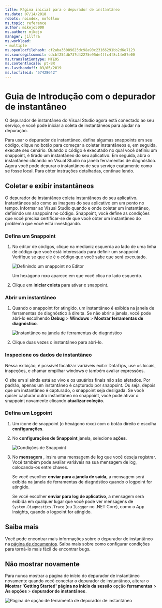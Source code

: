```yaml
---
title: Página inicial para o depurador de instantâneo
ms.date: 07/14/2018
robots: noindex, nofollow
ms.topic: reference
author: mikejo5000
ms.author: mikejo
manager: jillfra
ms.workload:
- multiple
ms.openlocfilehash: cf2aba33089623dc98a90c23166291bb2d6e7123
ms.sourcegitcommit: cdcbf254db737d42275e95de4ffc4f8c14e87e00
ms.translationtype: MTE95
ms.contentlocale: pt-BR
ms.lasthandoff: 03/05/2019
ms.locfileid: "57428642"
---
```

# <a name="getting-started-with-the-snapshot-debugger"></a>Guia de Introdução com o depurador de instantâneo

O depurador de instantâneo do Visual Studio agora está conectado ao seu serviço, e você pode iniciar a coleta de instantâneos para ajudar na depuração.

Para usar o depurador de instantâneo, defina algumas snappoints em seu código, clique no botão para começar a coletar instantâneos e, em seguida, execute seu cenário. Quando o código é executado no qual você definiu um snappoint, é tirado um instantâneo do seu aplicativo. Em seguida, abra o instantâneo clicando no Visual Studio na janela ferramentas de diagnóstico. Agora você pode depurar o instantâneo de seu serviço exatamente como se fosse local. Para obter instruções detalhadas, continue lendo.

## <a name="collect-and-view-snapshots"></a>Coletar e exibir instantâneos

O depurador de instantâneo coleta instantâneos do seu aplicativo. Instantâneos são como as imagens do seu aplicativo em um ponto no tempo. Informar ao Visual Studio quando e onde coletar um instantâneo, definindo um snappoint no código. Snappoint, você define as condições que você precisa certificar-se de que você obter um instantâneo do problema que você está investigando.

### <a name="set-a-snappoint"></a>Defina um Snappoint

1. No editor de códigos, clique na medianiz esquerda ao lado de uma linha de código que você está interessado para definir um snappoint. Verifique se que ele é o código que você sabe que será executado.

    ![Definindo um snappoint no Editor](../media/snapshot-startpage-set-snappoint.png)

    Um hexágono roxo aparece em que você clica no lado esquerdo.

2. Clique em **iniciar coleta** para ativar o snappoint.

### <a name="open-a-snapshot"></a>Abrir um instantâneo

1. Quando o snappoint for atingido, um instantâneo é exibida na janela de ferramentas de diagnóstico à direita. Se não abrir a janela, você pode abri-lo escolhendo **Debug** > **Windows** > **Mostrar ferramentas de diagnóstico**.

    ![Instantâneo na janela de ferramentas de diagnóstico](../media/snapshot-startpage-diagsession-window.png)

2. Clique duas vezes o instantâneo para abri-lo.

### <a name="inspect-snapshot-data"></a>Inspecione os dados de instantâneo

Nessa exibição, é possível focalizar variáveis exibir DataTips, use os locais, inspeções, e chamar empilhar windows e também avaliar expressões.

O site em si ainda está ao vivo e os usuários finais não são afetados. Por padrão, apenas um instantâneo é capturado por snappoint. Ou seja, depois que um instantâneo é capturado, o snappoint seja desligada. Se você quiser capturar outro instantâneo no snappoint, você pode ativar o snappoint novamente clicando **atualizar coleção**.

### <a name="set-a-logpoint"></a>Defina um Logpoint

1. Um ícone de snappoint (o hexágono roxo) com o botão direito e escolha **configurações**.

2. No **configurações de Snappoint** janela, selecione **ações**.

    ![Condições de Snappoint](../media/snapshot-startpage-logpoint.png)

3. No **mensagem** , insira uma mensagem de log que você deseja registrar. Você também pode avaliar variáveis na sua mensagem de log, colocando-os entre chaves.

    Se você escolher **enviar para a janela de saída**, a mensagem será exibida na janela de ferramentas de diagnóstico quando o logpoint for atingido.

    Se você escolher **enviar para log de aplicativo**, a mensagem será exibida em qualquer lugar que você pode ver mensagens de `System.Diagnostics.Trace` (ou `ILogger` no .NET Core), como o App Insights, quando o logpoint for atingido.

## <a name="learn-more"></a>Saiba mais

Você pode encontrar mais informações sobre o depurador de instantâneo na [página de documentos](../debug-live-azure-applications.md). Saiba mais sobre como configurar condições para torná-lo mais fácil de encontrar bugs.

## <a name="dont-show-me-this-again"></a>Não mostrar novamente

Para nunca mostrar a página de início do depurador de instantâneo novamente quando você conectar o depurador de instantâneo, alterar o **Mostrar 'Getting Started' página no início da sessão** opção **ferramentas**  >   **As opções** > **depurador de instantâneo**.

![Página de opção de ferramenta de depurador de instantâneo](../media/snapshot-startpage-tools-options.png)
